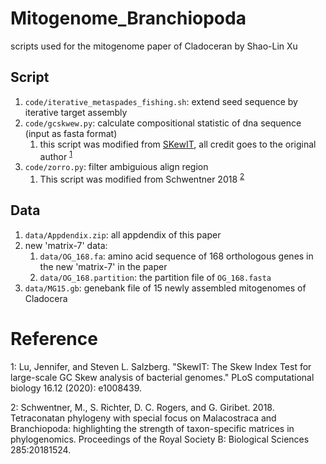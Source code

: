 # Mitogenome_Branchiopoda
scripts used for the mitogenome paper of Cladoceran by Shao-Lin Xu

## Script
1. `code/iterative_metaspades_fishing.sh`: extend seed sequence by  iterative target assembly
2. `code/gcskwew.py`: calculate compositional statistic of dna sequence (input as fasta format)
    1. this script was modified from [SKewIT](https://github.com/jenniferlu717/SkewIT), all credit goes to the original author <sup>[1](#myfootnote1)</sup>
3. `code/zorro.py`: filter ambiguious align region
    1. This script was modified from Schwentner 2018 <sup>[2](#myfootnote2)</sup>

## Data
1. `data/Appdendix.zip`: all appdendix of this paper
2. new 'matrix-7' data:
    1. `data/OG_168.fa`: amino acid sequence of 168 orthologous genes in the new 'matrix-7' in the paper
    2. `data/OG_168.partition`: the partition file of `OG_168.fasta`
3. `data/MG15.gb`: genebank file of 15 newly assembled mitogenomes of Cladocera


# Reference
<a name="myfootnote1">1</a>: Lu, Jennifer, and Steven L. Salzberg. "SkewIT: The Skew Index Test for large-scale GC Skew analysis of bacterial genomes." PLoS computational biology 16.12 (2020): e1008439.

<a name="myfootnote2">2</a>: Schwentner, M., S. Richter, D. C. Rogers, and G. Giribet. 2018. Tetraconatan phylogeny with special focus on Malacostraca and Branchiopoda: highlighting the strength of taxon-specific matrices in phylogenomics. Proceedings of the Royal Society B: Biological Sciences 285:20181524.
